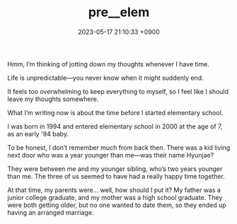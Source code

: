 ﻿---
layout: post
title: pre__elem
date: 2023-05-17 21:10:33 +0900
category: Diary
---
Hmm, I’m thinking of jotting down my thoughts whenever I have time.

Life is unpredictable—you never know when it might suddenly end.

It feels too overwhelming to keep everything to myself, so I feel like I should leave my thoughts somewhere.

What I’m writing now is about the time before I started elementary school.

I was born in 1994 and entered elementary school in 2000 at the age of 7, as an early '94 baby.

To be honest, I don’t remember much from back then. There was a kid living next door who was a year younger than me—was their name Hyunjae?

They were between me and my younger sibling, who’s two years younger than me. The three of us seemed to have had a really happy time together.

At that time, my parents were... well, how should I put it? My father was a junior college graduate, and my mother was a high school graduate. 
They were both getting older, but no one wanted to date them, so they ended up having an arranged marriage.

